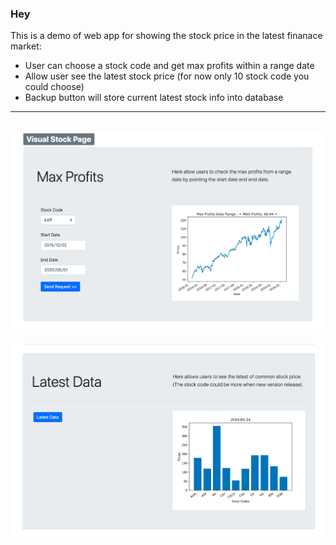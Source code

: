 ### Hey

This is a demo of web app for showing the stock price in the latest finanace market:
  - User can choose a stock code and get max profits within a range date
  - Allow user see the latest stock price (for now only 10 stock code you could choose)
  - Backup button will store current latest stock info into database

---
![Max Profits Screenshot](https://github.com/Seven-Bi/visual_stock/blob/master/stock_price/static/img/Page1.png)
---
![Latest Data Screenshot](https://github.com/Seven-Bi/visual_stock/blob/master/stock_price/static/img/Page2.png)
